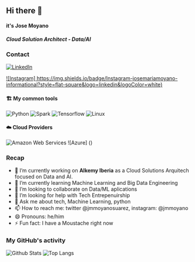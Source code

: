 ## Hi there 👋 
#### it's Jose Moyano 
##### Cloud Solution Architect - Data/AI

### Contact

[![LinkedIn](https://img.shields.io/badge/LinkedIn-josemariamoyano-informational?style=flat-square&logo=linkedin&logoColor=white)](https://www.linkedin.com/in/jose-maria-moyano-suarez/)

[![Instagram] https://img.shields.io/badge/Instagram-josemariamoyano-informational?style=flat-square&logo=linkedin&logoColor=white)](https://www.linkedin.com/in/jose-maria-moyano-suarez/)


#### 🏗️ My common tools

![Python](https://img.shields.io/badge/-Python-black?style=flat-square&logo=Python&logoColor=white)
![Spark](https://img.shields.io/badge/-Pyspark-black?style=flat-square&logo=apache-spark&logoColor=white)
![Tensorflow](https://img.shields.io/badge/-Tensorflow-black?style=flat-square&logo=tensorflow&logoColor=white)
![Linux](https://img.shields.io/badge/-Linux-black?style=flat-square&logo=Linux&logoColor=white)


#### ☁️ Cloud Providers

![Amazon Web Services](https://img.shields.io/badge/Amazon%20Web%20Services-black?style=flat-square&logo=amazon-aws)
![Azure] ()

### Recap

- 🔭 I’m currently working on **Alkemy Iberia** as a Cloud Solutions Arquitech focused on Data and AI. 
- 🌱 I’m currently learning Machine Learning and Big Data Engineering
- 👯 I’m looking to collaborate on Data/ML aplications
- 🤔 I’m looking for help with Tech Entrepenuirship
- 💬 Ask me about tech, Machine Learning, python
- 📫 How to reach me: twitter @jmmoyanosuarez, instagram: @jmmoyano
- 😄 Pronouns: he/him
- ⚡ Fun fact: I have a Moustache right now

### My GitHub's activity

![Github Stats](https://github-readme-stats.vercel.app/api?username=David-Carrasco&count_private=true&show_icons=true&include_all_commits=true)
![Top Langs](https://github-readme-stats.vercel.app/api/top-langs/?username=David-Carrasco&hide=TeX&layout=compact)
